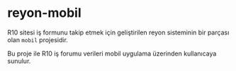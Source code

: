 # reyon-mobil

R10 sitesi iş formunu takip etmek için geliştirilen reyon sisteminin bir parçası olan ``mobil`` projesidir.

Bu proje ile R10 iş forumu verileri mobil uygulama üzerinden kullanıcaya sunulur.